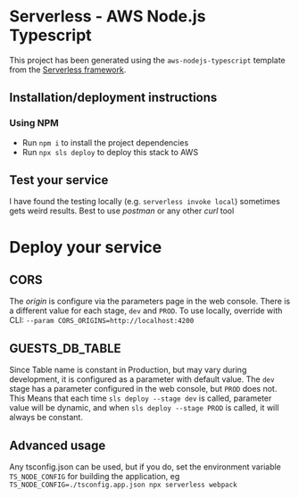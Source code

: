 # Serverless - AWS Node.js Typescript

This project has been generated using the `aws-nodejs-typescript` template from the [Serverless framework](https://www.serverless.com/).

## Installation/deployment instructions

### Using NPM

- Run `npm i` to install the project dependencies
- Run `npx sls deploy` to deploy this stack to AWS

## Test your service

I have found the testing locally (e.g. `serverless invoke local`) sometimes gets weird results.
Best to use _postman_ or any other _curl_ tool

# Deploy your service

## CORS

The _origin_ is configure via the parameters page in the web console. There is a different value for
each stage, `dev` and `PROD`. To use locally, override with CLI: `--param CORS_ORIGINS=http://localhost:4200`

## GUESTS_DB_TABLE

Since Table name is constant in Production, but may vary during development, it is configured as a parameter with default value. The `dev` stage has a parameter configured in the web console, but `PROD` does not. This Means that each time `sls deploy --stage dev` is called, parameter value will be dynamic, and when `sls deploy --stage PROD` is called, it will always be constant.

## Advanced usage

Any tsconfig.json can be used, but if you do, set the environment variable `TS_NODE_CONFIG` for building the application, eg `TS_NODE_CONFIG=./tsconfig.app.json npx serverless webpack`
